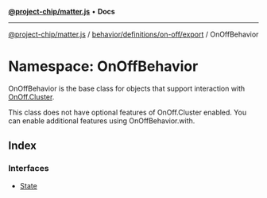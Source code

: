 [**@project-chip/matter.js**](../../../../../../README.md) • **Docs**

***

[@project-chip/matter.js](../../../../../../modules.md) / [behavior/definitions/on-off/export](../../README.md) / OnOffBehavior

# Namespace: OnOffBehavior

OnOffBehavior is the base class for objects that support interaction with [OnOff.Cluster](../../../../../../cluster/export/namespaces/OnOff/README.md#cluster).

This class does not have optional features of OnOff.Cluster enabled. You can enable additional features using
OnOffBehavior.with.

## Index

### Interfaces

- [State](interfaces/State.md)
